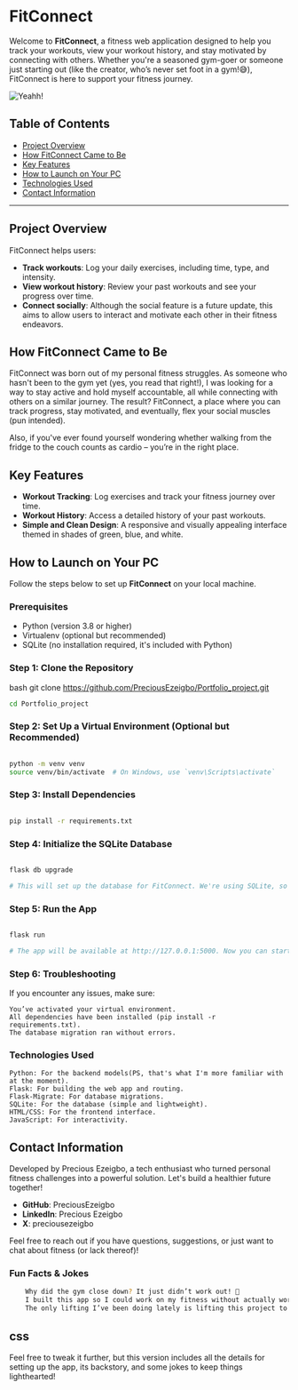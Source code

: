 # FitConnect

Welcome to **FitConnect**, a fitness web application designed to help you track your workouts, view your workout history, and stay motivated by connecting with others. Whether you're a seasoned gym-goer or someone just starting out (like the creator, who’s never set foot in a gym!😅), FitConnect is here to support your fitness journey.


![Yeahh!](image.png)

## Table of Contents

- [Project Overview](#project-overview)
- [How FitConnect Came to Be](#how-fitconnect-came-to-be)
- [Key Features](#key-features)
- [How to Launch on Your PC](#how-to-launch-on-your-pc)
- [Technologies Used](#technologies-used)
- [Contact Information](#contact-information)

---

## Project Overview

FitConnect helps users:
- **Track workouts**: Log your daily exercises, including time, type, and intensity.
- **View workout history**: Review your past workouts and see your progress over time.
- **Connect socially**: Although the social feature is a future update, this aims to allow users to interact and motivate each other in their fitness endeavors.

## How FitConnect Came to Be

FitConnect was born out of my personal fitness struggles. As someone who hasn't been to the gym yet (yes, you read that right!), I was looking for a way to stay active and hold myself accountable, all while connecting with others on a similar journey. The result? FitConnect, a place where you can track progress, stay motivated, and eventually, flex your social muscles (pun intended).

Also, if you've ever found yourself wondering whether walking from the fridge to the couch counts as cardio – you’re in the right place.

## Key Features

- **Workout Tracking**: Log exercises and track your fitness journey over time.
- **Workout History**: Access a detailed history of your past workouts.
- **Simple and Clean Design**: A responsive and visually appealing interface themed in shades of green, blue, and white.

## How to Launch on Your PC

Follow the steps below to set up **FitConnect** on your local machine.

### Prerequisites
- Python (version 3.8 or higher)
- Virtualenv (optional but recommended)
- SQLite (no installation required, it's included with Python)

### Step 1: Clone the Repository

bash
git clone https://github.com/PreciousEzeigbo/Portfolio_project.git
```bash
cd Portfolio_project
```
### Step 2: Set Up a Virtual Environment (Optional but Recommended)
```bash

python -m venv venv
source venv/bin/activate  # On Windows, use `venv\Scripts\activate`
```
### Step 3: Install Dependencies

```bash

pip install -r requirements.txt
```
### Step 4: Initialize the SQLite Database

```bash

flask db upgrade

# This will set up the database for FitConnect. We're using SQLite, so you don't need any additional setup.
```
### Step 5: Run the App

```bash

flask run

# The app will be available at http://127.0.0.1:5000. Now you can start tracking your workouts!
```
### Step 6: Troubleshooting

If you encounter any issues, make sure:

    You’ve activated your virtual environment.
    All dependencies have been installed (pip install -r requirements.txt).
    The database migration ran without errors.

### Technologies Used

    Python: For the backend models(PS, that's what I'm more familiar with at the moment). 
    Flask: For building the web app and routing.
    Flask-Migrate: For database migrations.
    SQLite: For the database (simple and lightweight).
    HTML/CSS: For the frontend interface.
    JavaScript: For interactivity.

## Contact Information

Developed by Precious Ezeigbo, a tech enthusiast who turned personal fitness challenges into a powerful solution. Let's build a healthier future together!
- **GitHub**: PreciousEzeigbo
- **LinkedIn**: Precious Ezeigbo
- **X**: preciousezeigbo

Feel free to reach out if you have questions, suggestions, or just want to chat about fitness (or lack thereof)!

### Fun Facts & Jokes
```bash
    Why did the gym close down? It just didn’t work out! 💪
    I built this app so I could work on my fitness without actually working on my fitness. 😅
    The only lifting I’ve been doing lately is lifting this project to GitHub.
````
## css


Feel free to tweak it further, but this version includes all the details for setting up the app, its backstory, and some jokes to keep things lighthearted!
